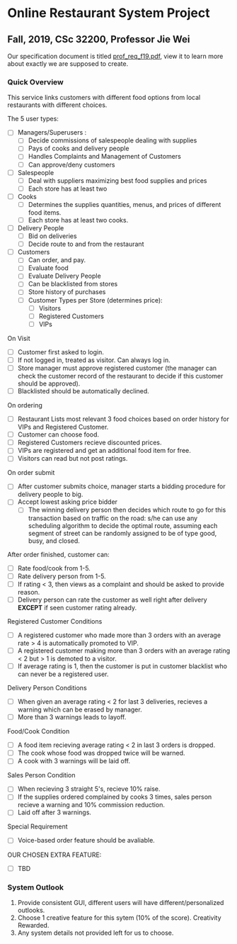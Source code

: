 # Online Restaurant System Project

## Fall, 2019, CSc 32200, Professor Jie Wei

Our specification document is titled [prof_req_f19.pdf](https://github.com/PredatorFeesh/RestaurantSystem-csc322/blob/master/proj_req_f19.pdf), view it to learn more about exactly we are supposed to create.

### Quick Overview

This service links customers with different food options from local restaurants with different choices.

The 5 user types:

- [ ] Managers/Superusers :
  - [ ] Decide commissions of salespeople dealing with supplies
  - [ ] Pays of cooks and delivery people
  - [ ] Handles Complaints and Management of Customers
  - [ ] Can approve/deny customers
- [ ] Salespeople
  - [ ] Deal with suppliers maximizing best food supplies and prices
  - [ ] Each store has at least two
- [ ] Cooks
  - [ ] Determines the supplies quantities, menus, and prices of different food items.
  - [ ] Each store has at least two cooks.
- [ ] Delivery People
  - [ ] Bid on deliveries
  - [ ] Decide route to and from the restaurant

- [ ] Customers
  - [ ] Can order, and pay.
  - [ ] Evaluate food
  - [ ] Evaluate Delivery People
  - [ ] Can be blacklisted from stores
  - [ ] Store history of purchases
  - [ ] Customer Types per Store (determines price):
    - [ ] Visitors
    - [ ] Registered Customers
    - [ ] VIPs

On Visit

- [ ] Customer first asked to login.
- [ ] If not logged in, treated as visitor. Can always log in.
- [ ] Store manager must approve registered customer (the manager can check the customer record of the restaurant to decide if this customer should be approved).
- [ ] Blacklisted should be automatically declined.

On ordering

- [ ] Restaurant Lists most relevant 3 food choices based on order history for VIPs and Registered Customer.
- [ ] Customer can choose food.
- [ ] Registered Customers recieve discounted prices.
- [ ] VIPs are registered and get an additional food item for free.
- [ ] Visitors can read but not post ratings.

On order submit

- [ ] After customer submits choice, manager starts a bidding procedure for delivery people to big.
- [ ] Accept lowest asking price bidder
  - [ ] The winning delivery person then decides which route to go for this transaction based on traffic on the road: s/he can use any scheduling algorithm to decide the optimal route, assuming each segment of street can be randomly assigned to be of type good, busy, and closed.

After order finished, customer can:

- [ ] Rate food/cook from 1-5.
- [ ] Rate delivery person from 1-5.
- [ ] If rating < 3, then views as a complaint and should be asked to provide reason.
- [ ] Delivery person can rate the customer as well right after delivery **EXCEPT** if seen customer rating already.

Registered Customer Conditions

- [ ] A registered customer who made more than 3 orders with an average rate > 4 is automatically promoted to VIP.
- [ ] A registered customer making more than 3 orders with an average rating < 2 but > 1 is demoted to a visitor.
- [ ] If average rating is 1, then the customer is put in customer blacklist who can never be a registered user.

Delivery Person Conditions

- [ ] When given an average rating < 2 for last 3 deliveries, recieves a warning which can be erased by manager.
- [ ] More than 3 warnings leads to layoff.

Food/Cook Condition

- [ ] A food item recieving average rating < 2 in last 3 orders is dropped.
- [ ] The cook whose food was dropped twice will be warned.
- [ ] A cook with 3 warnings will be laid off.

Sales Person Condition

- [ ] When recieving 3 straight 5's, recieve 10% raise.
- [ ] If the supplies ordered complained by cooks 3 times, sales person recieve a warning and 10% commission reduction.
- [ ] Laid off after 3 warnings.

Special Requirement

- [ ] Voice-based order feature should be avaliable.

OUR CHOSEN EXTRA FEATURE:

- [ ] TBD

### System Outlook

1) Provide consistent GUI, different users will have different/personalized outlooks.
2) Choose 1 creative feature for this sytem (10% of the score). Creativity Rewarded.
3) Any system details not provided left for us to choose.
